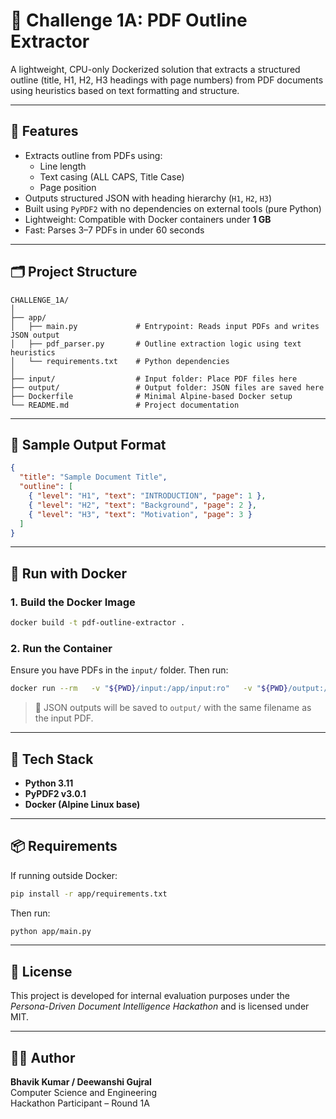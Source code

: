 # 📄 Challenge 1A: PDF Outline Extractor

A lightweight, CPU-only Dockerized solution that extracts a structured outline (title, H1, H2, H3 headings with page numbers) from PDF documents using heuristics based on text formatting and structure.

---

## 🚀 Features

- Extracts outline from PDFs using:
  - Line length
  - Text casing (ALL CAPS, Title Case)
  - Page position
- Outputs structured JSON with heading hierarchy (`H1`, `H2`, `H3`)
- Built using `PyPDF2` with no dependencies on external tools (pure Python)
- Lightweight: Compatible with Docker containers under **1 GB**
- Fast: Parses 3–7 PDFs in under 60 seconds

---

## 🗂️ Project Structure

```
CHALLENGE_1A/
│
├── app/
│   ├── main.py             # Entrypoint: Reads input PDFs and writes JSON output
│   ├── pdf_parser.py       # Outline extraction logic using text heuristics
│   └── requirements.txt    # Python dependencies
│
├── input/                  # Input folder: Place PDF files here
├── output/                 # Output folder: JSON files are saved here
├── Dockerfile              # Minimal Alpine-based Docker setup
└── README.md               # Project documentation
```

---

## 🧪 Sample Output Format

```json
{
  "title": "Sample Document Title",
  "outline": [
    { "level": "H1", "text": "INTRODUCTION", "page": 1 },
    { "level": "H2", "text": "Background", "page": 2 },
    { "level": "H3", "text": "Motivation", "page": 3 }
  ]
}
```

---

## 🐳 Run with Docker

### 1. Build the Docker Image

```bash
docker build -t pdf-outline-extractor .
```

### 2. Run the Container

Ensure you have PDFs in the `input/` folder. Then run:

```bash
docker run --rm   -v "${PWD}/input:/app/input:ro"   -v "${PWD}/output:/app/output"   --platform linux/amd64   pdf-outline-extractor
```

> 📝 JSON outputs will be saved to `output/` with the same filename as the input PDF.

---

## 🧩 Tech Stack

- **Python 3.11**
- **PyPDF2 v3.0.1**
- **Docker (Alpine Linux base)**

---

## 📦 Requirements

If running outside Docker:

```bash
pip install -r app/requirements.txt
```

Then run:

```bash
python app/main.py
```

---

## 📜 License

This project is developed for internal evaluation purposes under the *Persona-Driven Document Intelligence Hackathon* and is licensed under MIT.

---

## 🙋‍♂️ Author

**Bhavik Kumar / Deewanshi Gujral**  
Computer Science and Engineering  
Hackathon Participant – Round 1A